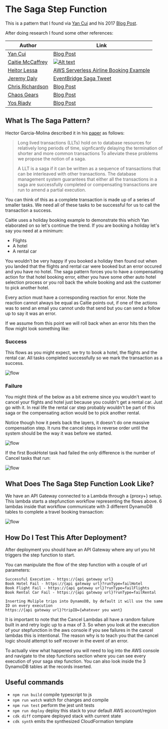 # The Saga Step Function

This is a pattern that I found via [Yan Cui](https://twitter.com/theburningmonk) and his 2017 [Blog Post](https://theburningmonk.com/2017/07/applying-the-saga-pattern-with-aws-lambda-and-step-functions/). 

After doing research I found some other references:

| Author        | Link           |
| ------------- | ------------- |
| [Yan Cui](https://twitter.com/theburningmonk)      | [Blog Post](https://theburningmonk.com/2017/07/applying-the-saga-pattern-with-aws-lambda-and-step-functions/) |
| [Caitie McCaffrey](https://twitter.com/caitie)      | [![Alt text](https://img.youtube.com/vi/xDuwrtwYHu8/0.jpg)](https://www.youtube.com/watch?v=xDuwrtwYHu8)      |
| [Heitor Lessa](https://twitter.com/heitor_lessa) | [AWS Serverless Airline Booking Example](https://github.com/aws-samples/aws-serverless-airline-booking/tree/develop/src/backend/booking#booking-state-machine)      |
| [Jeremy Daly](https://twitter.com/jeremy_daly) | [EventBridge Saga Tweet](https://twitter.com/jeremy_daly/status/1151657527475654657)      |
| [Chris Richardson](https://twitter.com/crichardson) | [Blog Post](https://microservices.io/patterns/data/saga.html)      |
| [Chaos Gears](https://medium.com/@chaosgears) | [Blog Post](https://medium.com/@chaosgears/saga-patterns-inside-step-functions-world-b330c40fb9d5) |
| [Yos Riady](https://dzone.com/users/3207440/yosriady.html) | [Blog Post](https://dzone.com/articles/distributed-sagas-for-microservices) |

## What Is The Saga Pattern?

Hector Garcia-Molina described it in his [paper](http://www.cs.cornell.edu/andru/cs711/2002fa/reading/sagas.pdf) as follows:

> Long lived transactions (LLTs) hold on to database resources for relatively long periods of
> time, signficantly delaying the termination of shorter and more common transactions To alleviate these problems we 
> propose the notion of a saga.
>
> A LLT is a saga if it can be written as a sequence of transactions that can be interleaved
with other transactions. The database management system guarantees that either all the transactions in a saga are successfully completed or compensating transactions are run to amend a partial execution.

You can think of this as a complete transaction is made up of a series of smaller tasks. We need all of these tasks to
be successful for us to call the transaction a success.

Caitie uses a holiday booking example to demonstrate this which Yan elaborated on so let's continue the trend. If you are booking a holiday let's say you need at a minimum:

* Flights
* A hotel
* A rental car

You wouldn't be very happy if you booked a holiday then found out when you landed that the flights and rental car were booked but an error occured and you have no hotel. The saga pattern forces you to have a compensating action for that hotel booking error, either you have some other auto hotel selection process or you roll back the whole booking and ask the customer to pick another hotel.

Every action must have a corresponding reaction for error. Note the reaction cannot always be equal as Caitie points out, if one of the actions was to send an email you cannot undo that send but you can send a follow up to say it was an error.

If we assume from this point we will roll back when an error hits then the flow might look something like:

### Success
This flows as you might expect, we try to book a hotel, the flights and the rental car. All tasks completed successfully so we mark the transaction as a success.

![flow](img/step2.PNG)

### Failure
You might think of the below as a bit extreme since you wouldn't want to cancel your flights and hotel just because you couldn't get a rental car. Just go with it. In real life the rental car step probably wouldn't be part of this saga or the compensating action would be to pick another rental.

Notice though how it peels back the layers, it doesn't do one massive compensation step. It runs the cancel steps in reverse order until the system should be the way it was before we started.

![flow](img/step3.PNG)

If the first BookHotel task had failed the only difference is the number of Cancel tasks that run:

![flow](img/stepfunction.PNG)

## What Does The Saga Step Function Look Like?

We have an API Gateway connected to a Lambda through a {proxy+} setup. This lambda starts a stepfunction workflow representing the flows above. 6 lambdas inside that workflow communicate with 3 different DynamoDB tables to complete a travel booking transaction:

![flow](img/arch_saga.png)

## How Do I Test This After Deployment?

After deployment you should have an API Gateway where any url you hit triggers the step function to start.

You can manipulate the flow of the step function with a couple of url parameters:

```
Successful Execution - https://{api gateway url}
Book Hotel Fail - https://{api gateway url}?runType=failHotel
Book Flight Fail - https://{api gateway url}?runType=failFlights
Book Rental Car Fail - https://{api gateway url}?runType=failRental

Inserting Muliple trips into DynamoDB, by default it will use the same ID on every execution
https://{api gateway url}?tripID={whatever you want}

```

It is important to note that the Cancel Lambdas all have a random failure built in and retry logic up to a max of 3. So when you look at the execution of your stepfunction in the aws console if you see failures in the cancel lambdas this is intentional. The reason why is to teach you that the cancel logic should attempt to self recover in the event of an error.

To actually view what happened you will need to log into the AWS console and navigate to the step functions section where you can see every execution of your saga step function. You can also look inside the 3 DynamoDB tables at the records inserted.

## Useful commands

 * `npm run build`   compile typescript to js
 * `npm run watch`   watch for changes and compile
 * `npm run test`    perform the jest unit tests
 * `npm run deploy`      deploy this stack to your default AWS account/region
 * `cdk diff`        compare deployed stack with current state
 * `cdk synth`       emits the synthesized CloudFormation template
